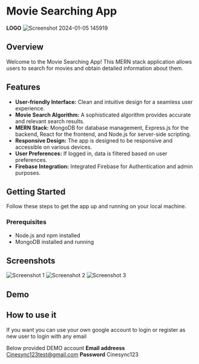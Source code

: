 # Movie Searching App

**LOGO**
![Screenshot 2024-01-05 145919](https://github.com/AlaguAravindA/Cinesync/assets/136082352/937aed01-b300-4525-a334-dd6fa0f03c5e)


## Overview

Welcome to the Movie Searching App! This MERN stack application allows users to search for movies and obtain detailed information about them.

## Features

- **User-friendly Interface:** Clean and intuitive design for a seamless user experience.
- **Movie Search Algorithm:** A sophisticated algorithm provides accurate and relevant search results.
- **MERN Stack:** MongoDB for database management, Express.js for the backend, React for the frontend, and Node.js for server-side scripting.
- **Responsive Design:** The app is designed to be responsive and accessible on various devices.
- **User Preferences:** If logged in, data is filtered based on user preferences.
- **Firebase Integration:** Integrated Firebase for Authentication and admin purposes.

## Getting Started

Follow these steps to get the app up and running on your local machine.

### Prerequisites

- Node.js and npm installed
- MongoDB installed and running

## Screenshots

![Screenshot 1](link-to-screenshot-1)
![Screenshot 2](link-to-screenshot-2)
![Screenshot 3](link-to-screenshot-3)






## Demo



## How to use it 

If you want you can use your own google account to login 
or register as new user to login with any email

Below provided DEMO account
**Email addreess**
Cinesync123test@gmail.com
**Password**
Cinesync123




